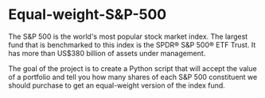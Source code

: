 # Equal-weight-S&P-500

The S&P 500 is the world's most popular stock market index. The largest fund that is benchmarked to this index is the SPDR® S&P 500® ETF Trust. It has more than US$380 billion of assets under management.

The goal of the project is to create a Python script that will accept the value of a portfolio and tell you how many shares of each S&P 500 constituent we should purchase to get an equal-weight version of the index fund.
